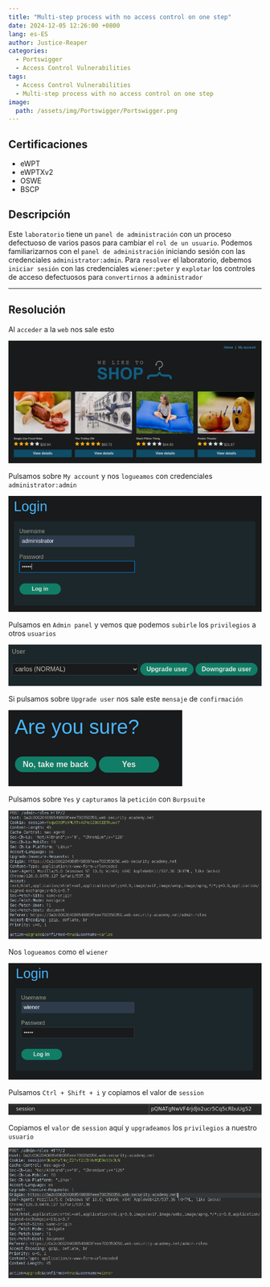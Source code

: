```yaml
---
title: "Multi-step process with no access control on one step"
date: 2024-12-05 12:26:00 +0800
lang: es-ES
author: Justice-Reaper
categories:
  - Portswigger
  - Access Control Vulnerabilities
tags:
  - Access Control Vulnerabilities
  - Multi-step process with no access control on one step
image:
  path: /assets/img/Portswigger/Portswigger.png
---
```


## Certificaciones

- eWPT
- eWPTXv2
- OSWE
- BSCP
  
## Descripción

Este `laboratorio` tiene un `panel de administración` con un proceso defectuoso de varios pasos para cambiar el `rol de un usuario`. Podemos familiarizarnos con el `panel de administración` iniciando sesión con las credenciales `administrator:admin`. Para `resolver` el laboratorio, debemos `iniciar sesión` con las credenciales `wiener:peter` y `explotar` los controles de acceso defectuosos para `convertirnos` a `administrador`

---

## Resolución

Al `acceder` a la `web` nos sale esto

![](/assets/img/Access-Control-Vulnerabilities-Lab-12/image_1.png)

Pulsamos sobre `My account` y nos `logueamos` con credenciales `administrator:admin`

![](/assets/img/Access-Control-Vulnerabilities-Lab-12/image_2.png)

Pulsamos en `Admin panel` y vemos que podemos `subirle` los `privilegios` a otros `usuarios`

![](/assets/img/Access-Control-Vulnerabilities-Lab-12/image_3.png)

Si pulsamos sobre `Upgrade user` nos sale este `mensaje` de `confirmación`

![](/assets/img/Access-Control-Vulnerabilities-Lab-12/image_4.png)

Pulsamos sobre `Yes` y `capturamos` la `petición` con `Burpsuite`

![](/assets/img/Access-Control-Vulnerabilities-Lab-12/image_5.png)

Nos `logueamos` como el `wiener`

![](/assets/img/Access-Control-Vulnerabilities-Lab-12/image_6.png)

Pulsamos `Ctrl + Shift + i` y copiamos el valor de `session`

![](/assets/img/Access-Control-Vulnerabilities-Lab-12/image_7.png)

Copiamos el `valor` de `session` aquí y `upgradeamos` los `privilegios` a nuestro `usuario`

![](/assets/img/Access-Control-Vulnerabilities-Lab-12/image_8.png)
